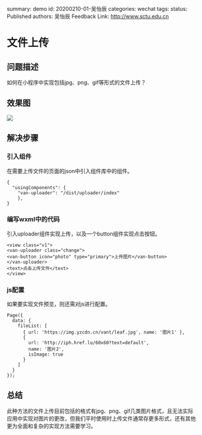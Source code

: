summary: demo
id: 20200210-01-吴怡辰
categories: wechat
tags: 
status: Published 
authors: 吴怡辰
Feedback Link: http://www.sctu.edu.cn

# 文件上传

## 问题描述
如何在小程序中实现包括jpg、png、gif等形式的文件上传？

## 效果图
![](assets/20200210-01-吴怡辰-1.png.jpg)

## 解决步骤

### 引入组件
在需要上传文件的页面的json中引入组件库中的组件。
```
{
  "usingComponents": {
    "van-uploader": "/dist/uploader/index"
    },
}

```
### 编写wxml中的代码
引入uploader组件实现上传，以及一个button组件实现点击按钮。
```
<view class="v1">
<van-uploader class="change">
<van-button icon="photo" type="primary">上传图片</van-button>
</van-uploader>
<text>点击上传文件</text>
</view>

```
### js配置
如果要实现文件预览，则还需对js进行配置。
```
Page({
  data: {
    fileList: [
      { url: 'https://img.yzcdn.cn/vant/leaf.jpg', name: '图片1' },
      {
        url: 'http://iph.href.lu/60x60?text=default',
        name: '图片2',
        isImage: true
      }
    ]
  }
});

```

## 总结
此种方法的文件上传目前包括的格式有jpg、png、gif几类图片格式，且无法实际应用中实现对图片的更改，但我们平时使用时上传文件通常存更多形式，还有其他更为全面和复杂的实现方法需要学习。
